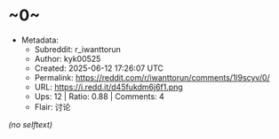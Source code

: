 # ~0~

- Metadata:
  - Subreddit: r_iwanttorun
  - Author: kyk00525
  - Created: 2025-06-12 17:26:07 UTC
  - Permalink: https://reddit.com/r/iwanttorun/comments/1l9scyv/0/
  - URL: https://i.redd.it/d45fukdm6j6f1.png
  - Ups: 12 | Ratio: 0.88 | Comments: 4
  - Flair: 讨论

_(no selftext)_
